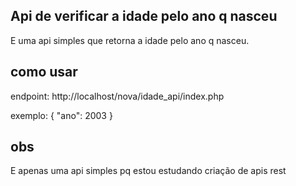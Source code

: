 ## Api de verificar a idade pelo ano q nasceu

E uma api simples que retorna a idade pelo ano q nasceu.

## como usar

endpoint:
http://localhost/nova/idade_api/index.php

exemplo:
{
 "ano": 2003
}

## obs
E  apenas uma api simples pq estou estudando criação de apis rest